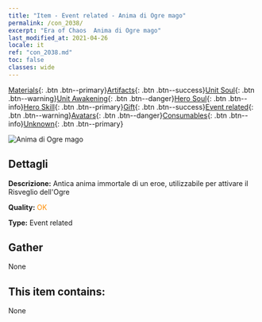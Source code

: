 ```yaml
---
title: "Item - Event related - Anima di Ogre mago"
permalink: /con_2038/
excerpt: "Era of Chaos  Anima di Ogre mago"
last_modified_at: 2021-04-26
locale: it
ref: "con_2038.md"
toc: false
classes: wide
---
```

 [Materials](/ItemsIT/){: .btn .btn--primary}[Artifacts](/ItemsIT/Artifacts/){: .btn .btn--success}[Unit Soul](/ItemsIT/UnitSoul/){: .btn .btn--warning}[Unit Awakening](/ItemsIT/UnitAwakening/){: .btn .btn--danger}[Hero Soul](/ItemsIT/HeroSoul/){: .btn .btn--info}[Hero Skill](/ItemsIT/HeroSkill/){: .btn .btn--primary}[Gift](/ItemsIT/Gift/){: .btn .btn--success}[Event related](/ItemsIT/Events/){: .btn .btn--warning}[Avatars](/ItemsIT/Avatars/){: .btn .btn--danger}[Consumables](/ItemsIT/Consumables/){: .btn .btn--info}[Unknown](/ItemsIT/Unknown/){: .btn .btn--primary}

 ![Anima di Ogre mago](/images/t/juexing_404.png)

## Dettagli
 **Descrizione:** Antica anima immortale di un eroe, utilizzabile per attivare il Risveglio dell'Ogre

 **Quality:** <span style="color: #FF8C00">OK</span>

 **Type:** Event related

## Gather

  None

## This item contains:

  None

